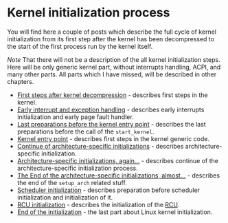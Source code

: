 # Kernel initialization process

You will find here a couple of posts which describe the full cycle of kernel initialization from its first step after the kernel has been decompressed to the start of the first process run by the kernel itself.

*Note* That there will not be a description of the all kernel initialization steps. Here will be only generic kernel part, without interrupts handling, ACPI, and many other parts. All parts which I have missed, will be described in other chapters.

* [First steps after kernel decompression](linux-initialization-1.md) - describes first steps in the kernel.
* [Early interrupt and exception handling](linux-initialization-2.md) - describes early interrupts initialization and early page fault handler.
* [Last preparations before the kernel entry point](linux-initialization-3.md) - describes the last preparations before the call of the `start_kernel`.
* [Kernel entry point](linux-initialization-4.md) - describes first steps in the kernel generic code.
* [Continue of architecture-specific initializations](linux-initialization-5.md) - describes architecture-specific initialization.
* [Architecture-specific initializations, again...](linux-initialization-6.md) - describes continue of the architecture-specific initialization process.
* [The End of the architecture-specific initializations, almost...](linux-initialization-7.md) - describes the end of the `setup_arch` related stuff.
* [Scheduler initialization](linux-initialization-8.md) - describes preparation before scheduler initialization and initialization of it.
* [RCU initialization](linux-initialization-9.md) - describes the initialization of the [RCU](http://en.wikipedia.org/wiki/Read-copy-update).
* [End of the initialization](linux-initialization-10.md) - the last part about Linux kernel initialization.
